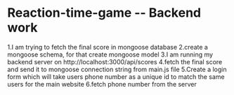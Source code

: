 # Reaction-time-game -- Backend work
1.I am trying to fetch the final score in mongoose database
2.create a mongoose schema, for that create mongoose model
3.I am running my backend server on http://localhost:3000/api/scores
4.fetch the final score and send it to mongoose connection string from main.js file
5.Create a login form which will take users phone number as a unique id to match the same users for the main website
6.fetch phone number from the server